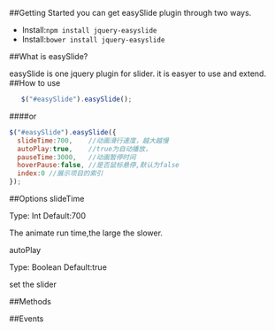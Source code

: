 ##Getting Started
you can get easySlide plugin through two ways.
- Install:`npm install jquery-easyslide`
- Install:`bower install jquery-easyslide`

##What is easySlide?

easySlide is one jquery plugin for slider. it is easyer to use and extend.
##How to use
```javascript
   $("#easySlide").easySlide();
```

####or 
```javascript
$("#easySlide").easySlide({
  slideTime:700,	//动画滑行速度，越大越慢
  autoPlay:true,	//true为自动播放，
  pauseTime:3000,	//动画暂停时间
  hoverPause:false, //是否鼠标悬停,默认为false
  index:0 //展示项目的索引
});
```
##Options
slideTime

Type: Int Default:700

The animate run time,the large the slower.

autoPlay

Type: Boolean Default:true

set the slider 

##Methods

##Events

